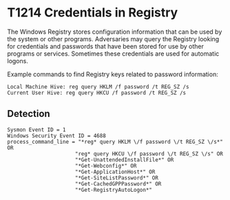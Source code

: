 # T1214 Credentials in Registry

The Windows Registry stores configuration information that can be used by the system or other programs. Adversaries may query the Registry looking for credentials and passwords that have been stored for use by other programs or services. Sometimes these credentials are used for automatic logons.

Example commands to find Registry keys related to password information:

```
Local Machine Hive: reg query HKLM /f password /t REG_SZ /s
Current User Hive: reg query HKCU /f password /t REG_SZ /s
```

## Detection
 ```
Sysmon Event ID = 1
Windows Security Event ID = 4688
process_command_line = "*reg* query HKLM \/f password \/t REG_SZ \/s*" OR
                       "reg* query HKCU \/f password \/t REG_SZ \/s" OR 
                       "*Get-UnattendedInstallFile*" OR
                       "*Get-Webconfig*" OR
                       "*Get-ApplicationHost*" OR
                       "*Get-SiteListPassword*" OR
                       "*Get-CachedGPPPassword*" OR
                       "*Get-RegistryAutoLogon*"

 ```
